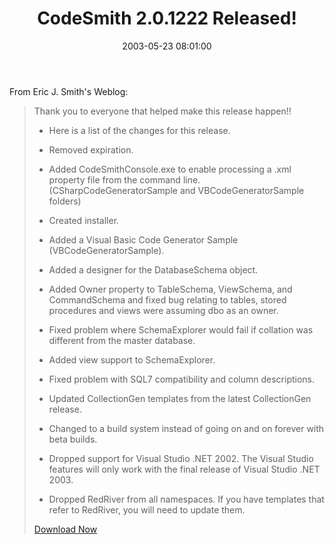 ﻿---
layout: post
title: "CodeSmith 2.0.1222 Released!"
comments: false
date: 2003-05-23 08:01:00
categories:
 - Technology
subtext-id: 8c6becb2-2c54-4835-9703-d7a6daed6fe3
alias: /blog/CodeSmith-201222-Released!.aspx
---


From Eric J. Smith's Weblog:

> Thank you to everyone that helped make this release happen!!
> 
>   * Here is a list of the changes for this release.
> 
>   * Removed expiration. 
> 
>   * Added CodeSmithConsole.exe to enable processing a .xml property file from the command line. (CSharpCodeGeneratorSample and VBCodeGeneratorSample folders) 
> 
>   * Created installer. 
> 
>   * Added a Visual Basic Code Generator Sample (VBCodeGeneratorSample). 
> 
>   * Added a designer for the DatabaseSchema object. 
> 
>   * Added Owner property to TableSchema, ViewSchema, and CommandSchema and fixed bug relating to tables, stored procedures and views were assuming dbo as an owner. 
> 
>   * Fixed problem where SchemaExplorer would fail if collation was different from the master database. 
> 
>   * Added view support to SchemaExplorer. 
> 
>   * Fixed problem with SQL7 compatibility and column descriptions. 
> 
>   * Updated CollectionGen templates from the latest CollectionGen release. 
> 
>   * Changed to a build system instead of going on and on forever with beta builds. 
> 
>   * Dropped support for Visual Studio .NET 2002. The Visual Studio features will only work with the final release of Visual Studio .NET 2003. 
> 
>   * Dropped RedRiver from all namespaces. If you have templates that refer to RedRiver, you will need to update them. 
> 
> [Download Now](http://www.ericjsmith.net/codesmith/)
